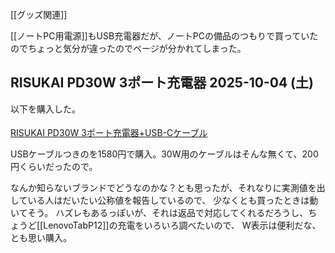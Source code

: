 [[グッズ関連]]

[[ノートPC用電源]]もUSB充電器だが、ノートPCの備品のつもりで買っていたのでちょっと気分が違ったのでページが分かれてしまった。

## RISUKAI PD30W 3ポート充電器 2025-10-04 (土)

以下を購入した。

<a href="https://hb.afl.rakuten.co.jp/ichiba/4d01a094.b11286ef.4d01a095.00be98ba/?pc=https%3A%2F%2Fitem.rakuten.co.jp%2Fauc-risukai%2Ft373-%2F&link_type=pict&ut=eyJwYWdlIjoiaXRlbSIsInR5cGUiOiJwaWN0Iiwic2l6ZSI6IjI0MHgyNDAiLCJuYW0iOjEsIm5hbXAiOiJyaWdodCIsImNvbSI6MSwiY29tcCI6ImRvd24iLCJwcmljZSI6MCwiYm9yIjoxLCJjb2wiOjEsImJidG4iOjEsInByb2QiOjAsImFtcCI6ZmFsc2V9" target="_blank" rel="nofollow sponsored noopener" style="word-wrap:break-word;"><img src="https://hbb.afl.rakuten.co.jp/hgb/4d01a094.b11286ef.4d01a095.00be98ba/?me_id=1303095&item_id=10261032&pc=https%3A%2F%2Fthumbnail.image.rakuten.co.jp%2F%400_mall%2Fauc-risukai%2Fcabinet%2Fk35%2Fimgrc0107425252.jpg%3F_ex%3D240x240&s=240x240&t=pict" border="0" style="margin:2px" alt="" title=""><br>
RISUKAI PD30W 3ポート充電器+USB-Cケーブル</a>

USBケーブルつきのを1580円で購入。30W用のケーブルはそんな無くて、200円くらいだったので。

なんか知らないブランドでどうなのかな？とも思ったが、それなりに実測値を出している人はだいたい公称値を報告しているので、
少なくとも買ったときは動いてそう。
ハズレもあるっぽいが、それは返品で対応してくれるだろうし、ちょうど[[LenovoTabP12]]の充電をいろいろ調べたいので、
W表示は便利だな、とも思い購入。